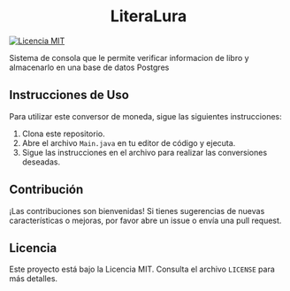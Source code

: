 <h1 align="center"> LiteraLura </h1>

[![Licencia MIT](https://img.shields.io/badge/Licencia-MIT-blue.svg)](https://opensource.org/licenses/MIT)


<p>Sistema de consola que le permite verificar informacion de libro y almacenarlo en una base de datos Postgres
</p>


## Instrucciones de Uso

Para utilizar este conversor de moneda, sigue las siguientes instrucciones:

1. Clona este repositorio.
2. Abre el archivo `Main.java` en tu editor de código y ejecuta.
3. Sigue las instrucciones en el archivo para realizar las conversiones deseadas.

## Contribución

¡Las contribuciones son bienvenidas! Si tienes sugerencias de nuevas características o mejoras, por favor abre un issue o envía una pull request.

## Licencia

Este proyecto está bajo la Licencia MIT. Consulta el archivo `LICENSE` para más detalles.
